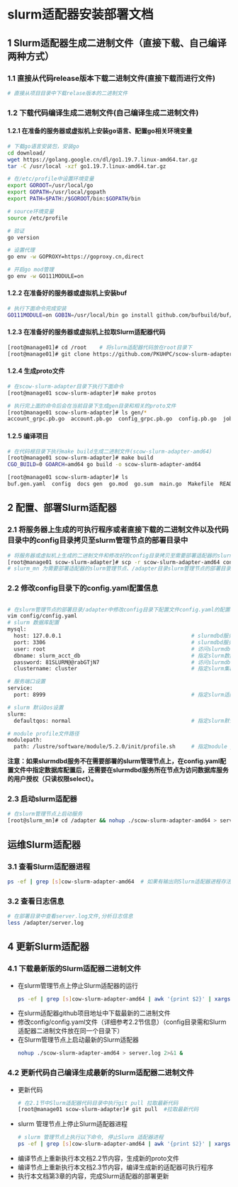 # **slurm适配器安装部署文档**


## **1 Slurm适配器生成二进制文件（直接下载、自己编译两种方式）**


### **1.1 直接从代码release版本下载二进制文件(直接下载而进行文件)** 
```bash
# 直接从项目目录中下载relase版本的二进制文件

```

### **1.2 下载代码编译生成二进制文件(自己编译生成二进制文件)**
#### **1.2.1 在准备的服务器或虚拟机上安装go语言、配置go相关环境变量**

```bash
# 下载go语言安装包，安装go
cd download/
wget https://golang.google.cn/dl/go1.19.7.linux-amd64.tar.gz
tar -C /usr/local -xzf go1.19.7.linux-amd64.tar.gz

# 在/etc/profile中设置环境变量
export GOROOT=/usr/local/go
export GOPATH=/usr/local/gopath
export PATH=$PATH:/$GOROOT/bin:$GOPATH/bin

# source环境变量
source /etc/profile

# 验证
go version

# 设置代理
go env -w GOPROXY=https://goproxy.cn,direct

# 开启go mod管理
go env -w GO111MODULE=on
```

#### **1.2.2 在准备好的服务器或虚拟机上安装buf**
```bash
# 执行下面命令完成安装
GO111MODULE=on GOBIN=/usr/local/bin go install github.com/bufbuild/buf/cmd/buf@v1.23.1
```

#### **1.2.3 在准备好的服务器或虚拟机上拉取Slurm适配器代码**
```bash
[root@manage01]# cd /root    # 将slurm适配器代码放在root目录下
[root@manage01]# git clone https://github.com/PKUHPC/scow-slurm-adapter.git  #克隆代码
```


#### **1.2.4 生成proto文件**
```bash
# 在scow-slurm-adapter目录下执行下面命令
[root@manage01 scow-slurm-adapter]# make protos

# 执行完上面的命令后会在当前目录下生成gen目录和相关的proto文件
[root@manage01 scow-slurm-adapter]# ls gen/* 
account_grpc.pb.go  account.pb.go  config_grpc.pb.go  config.pb.go  job_grpc.pb.go  job.pb.go  user_grpc.pb.go  user.pb.go
```

#### **1.2.5 编译项目**
```bash
# 在代码根目录下执行make build生成二进制文件(scow-slurm-adapter-amd64)
[root@manage01 scow-slurm-adapter]# make build 
CGO_BUILD=0 GOARCH=amd64 go build -o scow-slurm-adapter-amd64

[root@manage01 scow-slurm-adapter]# ls
buf.gen.yaml  config  docs gen  go.mod  go.sum  main.go  Makefile  README.md  scow-slurm-adapter-amd64  tests  utils
```


## **2 配置、部署Slurm适配器**
### **2.1 将服务器上生成的可执行程序或者直接下载的二进制文件以及代码目录中的config目录拷贝至slurm管理节点的部署目录中**
```bash
# 将服务器或虚拟机上生成的二进制文件和修改好的config目录拷贝至需要部署适配器的slurm管理节点上
[root@manage01 scow-slurm-adapter]# scp -r scow-slurm-adapter-amd64 config  slurm_mn:/adapter     
# slurm_mn 为需要部署适配器的slurm管理节点、/adapter目录slurm管理节点的部署目录
```

### **2.2 修改config目录下的config.yaml配置信息**
```bash

# 在slurm管理节点的部署目录/adapter中修改config目录下配置文件config.yaml的配置项
vim config/config.yaml
# slurm 数据库配置
mysql:
  host: 127.0.0.1                                         # slurmdbd服务所在服务器的ip
  port: 3306                                              # slurmdbd服务节点上数据库服务的端口
  user: root                                              # 访问slurmdbd节点数据库服务的用户名
  dbname: slurm_acct_db                                   # 指定slurm数据库的库名
  password: 81SLURM@@rabGTjN7                             # 访问slurmdbd节点数据库的密码
  clustername: cluster                                    # 指定slurm集群的名字

# 服务端口设置
service:
  port: 8999                                              # 指定slurm适配器服务启动端口

# slurm 默认Qos设置
slurm:
  defaultqos: normal                                      # 指定slurm默认qos信息

# module profile文件路径
modulepath:
  path: /lustre/software/module/5.2.0/init/profile.sh     # 指定module profile文件路径
```
**注意：如果slurmdbd服务不在需要部署的slurm管理节点上，在config.yaml配置文件中指定数据库配置后，还需要在slurmdbd服务所在节点为访问数据库服务的用户授权（只读权限select）。**

### **2.3 启动slurm适配器**
```bash
# 在slurm管理节点上启动服务
[root@slurm_mn]# cd /adapter && nohup ./scow-slurm-adapter-amd64 > server.log 2>&1 &     # 适配器启动后会在部署目录生成一个server.log的日志文件
```


## **运维Slurm适配器**
### **3.1 查看Slurm适配器进程**
```bash
ps -ef | grep [s]cow-slurm-adapter-amd64  # 如果有输出则Slurm适配器进程存活、无输出则Slurm适配器终止
```

### **3.2 查看日志信息**
```bash
# 在部署目录中查看server.log文件,分析日志信息
less /adapter/server.log
```

## **4 更新Slurm适配器**
### **4.1 下载最新版的Slurm适配器二进制文件**
* 在slurm管理节点上停止Slurm适配器的运行
  ```bash
  ps -ef | grep [s]cow-slurm-adapter-amd64 | awk '{print $2}' | xargs kill -9
  ```
* 在slurm适配器github项目地址中下载最新的二进制文件
* 修改config/config.yaml文件（详细参考2.2节信息）（config目录需和Slurm适配器二进制文件放在同一个目录下）
* 在Slurm管理节点上启动最新的Slurm适配器
    ```bash
    nohup ./scow-slurm-adapter-amd64 > server.log 2>&1 &
    ```

### **4.2 更新代码自己编译生成最新的Slurm适配器二进制文件**
* 更新代码
  ```bash
  # 在2.1节中Slurm适配器代码目录中执行git pull 拉取最新代码
  [root@manage01 scow-slurm-adapter]# git pull  #拉取最新代码
  ```
* slurm 管理节点上停止Slurm适配器进程
  ```bash
  # slurm 管理节点上执行以下命令, 停止Slurm 适配器进程
  ps -ef | grep [s]cow-slurm-adapter-amd64 | awk '{print $2}' | xargs kill -9
  ```
* 编译节点上重新执行本文档2.2节内容，生成新的proto文件
* 编译节点上重新执行本文档2.3节内容，编译生成新的适配器可执行程序
* 执行本文档第3章的内容，完成Slurm适配器的部署更新

